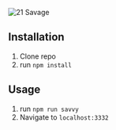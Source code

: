 ![21 Savage](public/21savage.jpg)

## Installation

1. Clone repo
2. run `npm install`

## Usage

1. run `npm run savvy`
2. Navigate to `localhost:3332`
